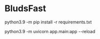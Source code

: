 # BludsFast
python3.9 -m pip install -r requirements.txt

python3.9 -m uvicorn app.main:app --reload
